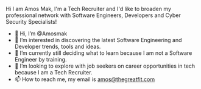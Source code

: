 Hi I am Amos Mak, I'm a Tech Recruiter and I'd like to broaden my professional network with Software Engineers, Developers and Cyber Security Specialists!

- 👋 Hi, I’m @Amosmak
- 👀 I’m interested in discovering the latest Software Engineering and Developer trends, tools and ideas.
- 🌱 I’m currently still deciding what to learn because I am not a Software Engineer by training. 
- 💞️ I’m looking to explore with job seekers on career opportunities in tech because I am a Tech Recruiter.
- 📫 How to reach me, my email is amos@thegreatfit.com

<!---
Amosmak/Amosmak is a ✨ special ✨ repository because its `README.md` (this file) appears on your GitHub profile.
You can click the Preview link to take a look at your changes.
--->
